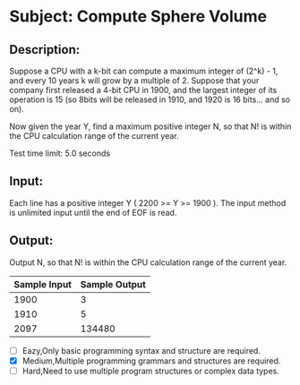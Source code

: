 # Subject: Compute Sphere Volume
## Description:
Suppose a CPU with a k-bit can compute a maximum integer of (2^k) - 1, and every 10 years k will grow by a multiple of 2. Suppose that your company first released a 4-bit CPU in 1900, and the largest integer of its operation is 15 (so 8bits will be released in 1910, and 1920 is 16 bits... and so on).
 
Now given the year Y, find a maximum positive integer N, so that N! is within the CPU calculation range of the current year.

Test time limit: 5.0 seconds



## Input:
 Each line has a positive integer Y ( 2200 >= Y >= 1900 ).
The input method is unlimited input until the end of EOF is read.


## Output:
Output N, so that N! is within the CPU calculation range of the current year.


| Sample Input	 | Sample Output |
| -------- | -------- |
| 1900     |   3      |
| 1910     |   5      |
| 2097     |  134480  |


- [ ]  Eazy,Only basic programming syntax and structure are required.
- [x]  Medium,Multiple programming grammars and structures are required.
- [ ] Hard,Need to use multiple program structures or complex data types.